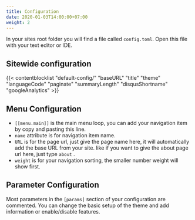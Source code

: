 ```yaml
---
title: Configuration
date: 2020-01-03T14:00:00+07:00
weight: 2
---
```


In your sites root folder you will find a file called `config.toml`. Open this file with your text editor or IDE.

## Sitewide configuration

{{< contentblocklist "default-config/" "baseURL" "title" "theme" "languageCode" "paginate" "summaryLength" "disqusShortname" "googleAnalytics" >}}

## Menu Configuration

* `[[menu.main]]` is the main menu loop, you can add your navigation item by copy and pasting this line.
* `name` attribute is for navigation item name.
* `URL` is for the page url, just give the page name here, it will automatically add the base URL from your site. like if you want to give the about page url here, just type `about` .
* `weight` is for your navigation sorting, the smaller number weight will show first.

## Parameter Configuration

Most parameters in the `[params]` section of your configuration are commented. You can change the basic setup of the theme and add information or enable/disable features.

